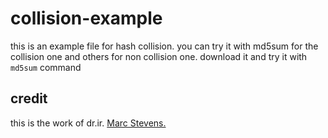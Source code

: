 # collision-example
this is an example file for hash collision. you can try it with md5sum for the collision one and others for non collision one. download it and try it with `md5sum` command

## credit
this is the work of dr.ir. [Marc Stevens.](http://marc-stevens.nl/research/)

